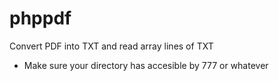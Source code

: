 # phppdf
Convert PDF into TXT and read array lines of TXT

- Make sure your directory has accesible by 777 or whatever
